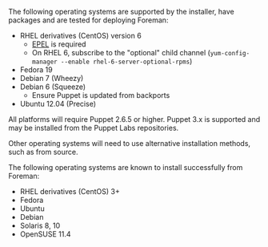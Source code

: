 The following operating systems are supported by the installer, have packages and are tested for deploying Foreman:

* RHEL derivatives (CentOS) version 6
  * [EPEL](http://fedoraproject.org/wiki/EPEL) is required
  * On RHEL 6, subscribe to the "optional" child channel (`yum-config-manager --enable rhel-6-server-optional-rpms`)
* Fedora 19
* Debian 7 (Wheezy)
* Debian 6 (Squeeze)
  * Ensure Puppet is updated from backports
* Ubuntu 12.04 (Precise)

All platforms will require Puppet 2.6.5 or higher.  Puppet 3.x is supported and may be installed from the Puppet Labs repositories.

Other operating systems will need to use alternative installation methods, such as from source.

The following operating systems are known to install successfully from Foreman:

* RHEL derivatives (CentOS) 3+
* Fedora
* Ubuntu
* Debian
* Solaris 8, 10
* OpenSUSE 11.4

